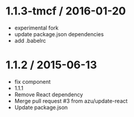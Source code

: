 1.1.3-tmcf / 2016-01-20
=======================

 * experimental fork
 * update package.json dependencies
 * add .babelrc
 

1.1.2 / 2015-06-13
==================

  * fix component
  * 1.1.1
  * Remove React dependency
  * Merge pull request #3 from azu/update-react
  * Update package.json
